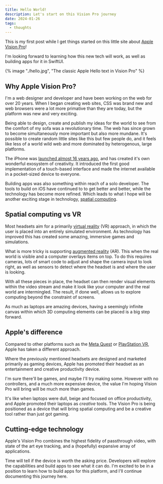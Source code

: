 ```yaml
---
title: Hello World!
description: Let's start on this Vision Pro journey
date: 2024-01-26
tags:
  - thoughts
---
```


This is my first post while I get things started on this little site about [Apple Vision Pro](https://www.apple.com/apple-vision-pro/)!

I'm looking forward to learning how this new tech will work, as well as building apps for it in SwiftUI.

{% image "./hello.jpg", "The classic Apple Hello text in Vision Pro" %}

## Why Apple Vision Pro?

I'm a web designer and developer and have been working on the web for over 20 years. When I began creating web sites, CSS was brand new and web browsers were a lot more primative than they are today, but the platform was new and very exciting.

Being able to design, create and publish my ideas for the world to see from the comfort of my sofa was a revolutionary time. The web has since grown to become simultaneously more important but also more mundane. It's possible to create random little sites like this but few people do, and it feels like less of a world wild web and more dominated by heterogenous, large platforms.

The iPhone was [launched almost 16 years ago](https://en.wikipedia.org/wiki/IPhone), and has created it's own wonderful exosystem of creativity. It introduced the first good implementation of a touch-based interface and made the internet available in a pocket-sized device to everyone.

Building apps was also something within reach of a solo developer. The tools to build on iOS have continued to to get better and better, while the technology has become more refined. Which leads to what I hope will be another exciting stage in technology, [spatial computing](https://en.wikipedia.org/wiki/Spatial_computing).

## Spatial computing vs VR

Most headsets aim for a primarily [virtual reality](https://en.wikipedia.org/wiki/Virtual_reality) (VR) approach, in which the user is placed into an entirely simulated environment. As technology has improved this has created some amazing, immersive games and simulations.

What is more tricky is supporting [augmented reality](https://en.wikipedia.org/wiki/Augmented_reality) (AR). This when the real world is visible and a computer overlays items on top. To do this requires cameras, lots of smart code to adjust and shape the camera input to look right, as well as sensors to detect where the headset is and where the user is looking.

With all these pieces in place, the headset can then render visual elements within the video stream and make it look like your computer and the real world are intermingled. The result, if done well, allows us to explore computing beyond the constraint of screens.

As much as laptops are amazing devices, having a seemingly infinite canvas within which 3D computing elements can be placed is a big step forward.

## Apple's difference

Compared to other platforms such as the [Meta Quest](https://en.wikipedia.org/wiki/Meta_Quest_3) or [PlayStation VR](https://en.wikipedia.org/wiki/PlayStation_VR), Apple has taken a different approach.

Where the previously mentioned headsets are designed and marketed primarily as gaming devices, Apple has promoted their headset as an entertainment and creative productivity device.

I'm sure there'll be games, and maybe I'll try making some. However with no controllers, and a much more expensive device, the value I'm hoping Vision Pro will bring will be much more than games.

It's like when laptops were dull, beige and focused on office productivity, and Apple promoted their laptops as _creative_ tools. The Vision Pro is being positioned as a device that will bring spatial computing and be a creative tool rather than just got gaming.

## Cutting-edge technology

Apple's Vision Pro combines the highest fidelity of passthrough video, with state of the art eye tracking, and a (hopefully) expansive array of applications.

Time will tell if the device is worth the asking price. Developers will explore the capabilities and build apps to see what it can do. I'm excited to be in a position to learn how to build apps for this platform, and I'll continue documenting this journey here.
